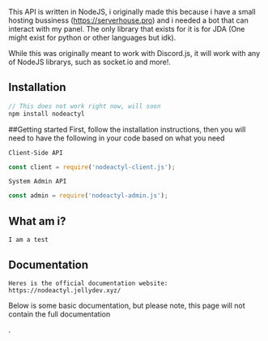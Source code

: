 This API is written in NodeJS, i originally made this because i have a small hosting bussiness (https://serverhouse.pro) and i needed a bot that can interact with my panel. The only library that exists for it is for JDA (One might exist for python or other languages but idk). 

While this was originally meant to work with Discord.js, it will work with any of NodeJS librarys, such as socket.io and more!.

## Installation
```javascript
// This does not work right now, will soon
npm install nodeactyl
```

##Getting started
First, follow the installation instructions, then you will need to have the following in your code based on what you need

`Client-Side API`

```javascript
const client = require('nodeactyl-client.js');
```

`System Admin API`
```javascript
const admin = require('nodeactyl-admin.js');
```
## What am i?
`I am a test`

## Documentation
`Heres is the official documentation website: https://nodeactyl.jellydev.xyz/`

Below is some basic documentation, but please note, this page will not contain 
the full documentation

.
